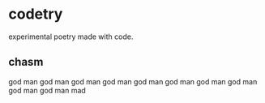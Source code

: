 # codetry
experimental poetry made with code.

## chasm
<p>
god          man
god         man
god        man
god       man
god      man
god     man
god    man
god   man
god  man
god man
mad
</p>

